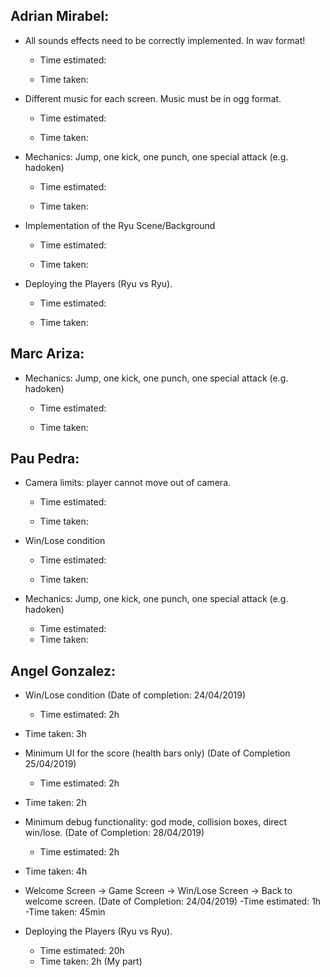 ## Adrian Mirabel:

- All sounds effects need to be correctly implemented. In wav format!

  - Time estimated:

  - Time taken:

    

- Different music for each screen. Music must be in ogg format. 

  - Time estimated:

  - Time taken:

    

- Mechanics: Jump, one kick, one punch, one special attack (e.g. hadoken) 

  - Time estimated:
  
  - Time taken:
  
    
  
- Implementation of the Ryu Scene/Background

  - Time estimated:

  - Time taken:

    

- Deploying the Players (Ryu vs Ryu).

  - Time estimated:

  - Time taken:

    

## Marc Ariza:

- Mechanics: Jump, one kick, one punch, one special attack (e.g. hadoken) 

  - Time estimated:

  - Time taken:

    

## Pau Pedra: 

- Camera limits: player cannot move out of camera.

  - Time estimated:

  - Time taken:

    

- Win/Lose condition

  - Time estimated:

  - Time taken:

    

- Mechanics: Jump, one kick, one punch, one special attack (e.g. hadoken) 
  - Time estimated:
  - Time taken:

## Angel Gonzalez:

- Win/Lose condition (Date of completion: 24/04/2019) 
  - Time estimated: 2h
  
- Time taken: 3h 
  
    
  
- Minimum UI for the score (health bars only) (Date of Completion 25/04/2019)
  - Time estimated: 2h
  
- Time taken: 2h
  
    
  
- Minimum debug functionality: god mode, collision boxes, direct win/lose. (Date of Completion: 28/04/2019)
  - Time estimated: 2h
  
- Time taken: 4h
  
    
  
- Welcome Screen -> Game Screen -> Win/Lose Screen -> Back to welcome screen. (Date of Completion: 24/04/2019)
  -Time estimated: 1h
  -Time taken: 45min
  
  

- Deploying the Players (Ryu vs Ryu).
  - Time estimated: 20h
  - Time taken: 2h (My part)
